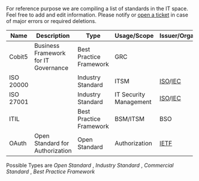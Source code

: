 For reference purpose we are compiling a list of standards in the IT space. Feel free to add and edit information. Please notify or [open a ticket](https://github.com/arago/OGIT/issues/new?title=Wiki:) in case of major errors or required deletions.

Name | Description | Type  | Usage/Scope | Issuer/Organization | Link | 
------ | ------ | ------ | ------ | ------ | ------ | 
Cobit5 | Business Framework for IT Governance | Best Practice Framework | GRC 
ISO 20000 | | Industry Standard | ITSM | [ISO](http://www.iso.org)/[IEC](http://www.iec.org) |
ISO 27001 | | Industry Standard | IT Security Management | [ISO](http://www.iso.org)/[IEC](http://www.iec.org) |
ITIL | | Best Practice Framework | BSM/ITSM | BSO |
OAuth | Open Standard for Authorization | Open Standard | Authorization | [IETF](http://www.ietf.org) | [RFC6749](http://tools.ietf.org/html/rfc6749) <br>[RFC6750](http://tools.ietf.org/html/rfc6749)


Possible Types are _Open Standard_ , _Industry Standard_ , _Commercial Standard_ , _Best Practice Framework_ 